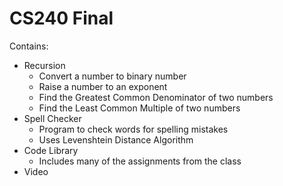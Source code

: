 # CS240 Final

Contains:
- Recursion
  - Convert a number to binary number
  - Raise a number to an exponent
  - Find the Greatest Common Denominator of two numbers
  - Find the Least Common Multiple of two numbers
- Spell Checker
  - Program to check words for spelling mistakes
  - Uses Levenshtein Distance Algorithm
- Code Library
  - Includes many of the assignments from the class
- Video
